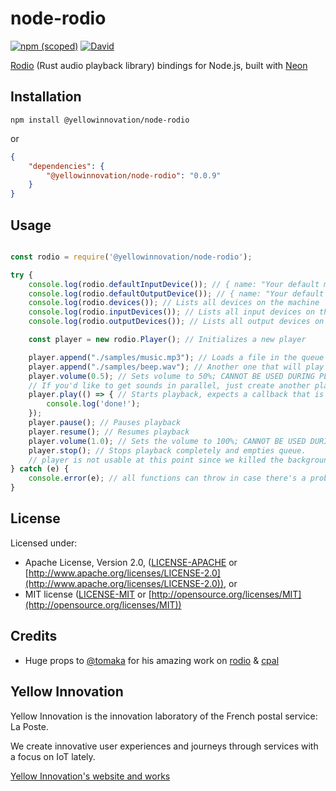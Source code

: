 # node-rodio

[![npm (scoped)](https://img.shields.io/npm/v/@yellowinnovation/node-rodio.svg)](https://www.npmjs.com/package/@yellowinnovation/node-rodio)
[![David](https://img.shields.io/david/YellowInnovation/node-rodio.svg)](https://www.npmjs.com/package/@yellowinnovation/node-rodio)


[Rodio](https://github.com/tomaka/rodio) (Rust audio playback library) bindings for Node.js, built with [Neon](https://www.neon-bindings.com/)

## Installation

`npm install @yellowinnovation/node-rodio`

or

```json
{
    "dependencies": {
        "@yellowinnovation/node-rodio": "0.0.9"
    }
}
```

## Usage

```javascript

const rodio = require('@yellowinnovation/node-rodio');

try {
    console.log(rodio.defaultInputDevice()); // { name: "Your default microphone" ... sample rate, format etc }
    console.log(rodio.defaultOutputDevice()); // { name: "Your default speakers/headphones" ... sample rate, format etc }
    console.log(rodio.devices()); // Lists all devices on the machine
    console.log(rodio.inputDevices()); // Lists all input devices on the machine
    console.log(rodio.outputDevices()); // Lists all output devices on the machine

    const player = new rodio.Player(); // Initializes a new player

    player.append("./samples/music.mp3"); // Loads a file in the queue
    player.append("./samples/beep.wav"); // Another one that will play after the music.mp3
    player.volume(0.5); // Sets volume to 50%; CANNOT BE USED DURING PLAYBACK OR IT WILL THROW, it'll behave fine here though
    // If you'd like to get sounds in parallel, just create another player and make them .play(); at the same time!
    player.play(() => { // Starts playback, expects a callback that is executed when the queue is over
        console.log('done!');
    });
    player.pause(); // Pauses playback
    player.resume(); // Resumes playback
    player.volume(1.0); // Sets the volume to 100%; CANNOT BE USED DURING PLAYBACK OR IT WILL THROW, it will throw here for example
    player.stop(); // Stops playback completely and empties queue.
    // player is not usable at this point since we killed the background thread.
} catch (e) {
    console.error(e); // all functions can throw in case there's a problem with system configuration or you did something wrong
}
```

## License

Licensed under:

* Apache License, Version 2.0, ([LICENSE-APACHE](LICENSE-APACHE) or [http://www.apache.org/licenses/LICENSE-2.0](http://www.apache.org/licenses/LICENSE-2.0)), or
* MIT license ([LICENSE-MIT](LICENSE-MIT) or [http://opensource.org/licenses/MIT](http://opensource.org/licenses/MIT))

## Credits

* Huge props to [@tomaka](https://github.com/tomaka) for his amazing work on [rodio](https://github.com/tomaka/rodio) & [cpal](https://github.com/tomaka/cpal)

## Yellow Innovation

Yellow Innovation is the innovation laboratory of the French postal service: La Poste.

We create innovative user experiences and journeys through services with a focus on IoT lately.

[Yellow Innovation's website and works](http://yellowinnovation.fr/en/)
